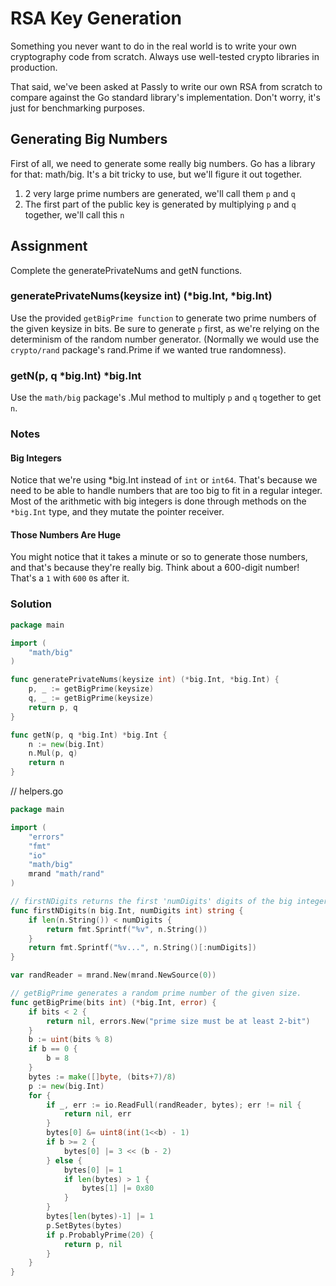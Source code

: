 # RSA Key Generation

Something you never want to do in the real world is to write your own cryptography code from scratch. Always use well-tested crypto libraries in production.

That said, we've been asked at Passly to write our own RSA from scratch to compare against the Go standard library's implementation. Don't worry, it's just for benchmarking purposes.

## Generating Big Numbers

First of all, we need to generate some really big numbers. Go has a library for that: math/big. It's a bit tricky to use, but we'll figure it out together.

1. 2 very large prime numbers are generated, we'll call them `p` and `q`
2. The first part of the public key is generated by multiplying `p` and `q` together, we'll call this `n`

## Assignment

Complete the generatePrivateNums and getN functions.

### generatePrivateNums(keysize int) (*big.Int, *big.Int)

Use the provided `getBigPrime function` to generate two prime numbers of the given keysize in bits. Be sure to generate `p` first, as we're relying on the determinism of the random number generator. (Normally we would use the `crypto/rand` package's rand.Prime if we wanted true randomness).

### getN(p, q *big.Int) *big.Int

Use the `math/big` package's .Mul method to multiply `p` and `q` together to get `n`.

### Notes

#### Big Integers

Notice that we're using *big.Int instead of `int` or `int64`. That's because we need to be able to handle numbers that are too big to fit in a regular integer. Most of the arithmetic with big integers is done through methods on the `*big.Int` type, and they mutate the pointer receiver.

#### Those Numbers Are Huge

You might notice that it takes a minute or so to generate those numbers, and that's because they're really big. Think about a   600-digit number! That's a `1` with `600` `0`s after it.

### Solution

```go
package main

import (
	"math/big"
)

func generatePrivateNums(keysize int) (*big.Int, *big.Int) {
	p, _ := getBigPrime(keysize)
	q, _ := getBigPrime(keysize)
	return p, q
}

func getN(p, q *big.Int) *big.Int {
	n := new(big.Int)
	n.Mul(p, q)
	return n
}
```

// helpers.go

```go
package main

import (
	"errors"
	"fmt"
	"io"
	"math/big"
	mrand "math/rand"
)

// firstNDigits returns the first 'numDigits' digits of the big integer n.
func firstNDigits(n big.Int, numDigits int) string {
	if len(n.String()) < numDigits {
		return fmt.Sprintf("%v", n.String())
	}
	return fmt.Sprintf("%v...", n.String()[:numDigits])
}

var randReader = mrand.New(mrand.NewSource(0))

// getBigPrime generates a random prime number of the given size.
func getBigPrime(bits int) (*big.Int, error) {
	if bits < 2 {
		return nil, errors.New("prime size must be at least 2-bit")
	}
	b := uint(bits % 8)
	if b == 0 {
		b = 8
	}
	bytes := make([]byte, (bits+7)/8)
	p := new(big.Int)
	for {
		if _, err := io.ReadFull(randReader, bytes); err != nil {
			return nil, err
		}
		bytes[0] &= uint8(int(1<<b) - 1)
		if b >= 2 {
			bytes[0] |= 3 << (b - 2)
		} else {
			bytes[0] |= 1
			if len(bytes) > 1 {
				bytes[1] |= 0x80
			}
		}
		bytes[len(bytes)-1] |= 1
		p.SetBytes(bytes)
		if p.ProbablyPrime(20) {
			return p, nil
		}
	}
}
```